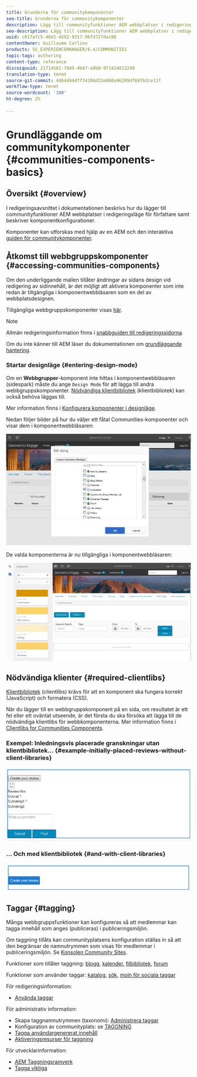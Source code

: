 ```yaml
---
title: Grunderna för communitykomponenter
seo-title: Grunderna för communitykomponenter
description: Lägg till communityfunktioner AEM webbplatser i redigeringsläge och konfigurera komponenter
seo-description: Lägg till communityfunktioner AEM webbplatser i redigeringsläge och konfigurera komponenter
uuid: c017a7c5-40d1-4592-9317-96fd727dac86
contentOwner: Guillaume Carlino
products: SG_EXPERIENCEMANAGER/6.4/COMMUNITIES
topic-tags: authoring
content-type: reference
discoiquuid: 21714581-7645-4b47-a9b0-9f1424013240
translation-type: tm+mt
source-git-commit: 4d64494dff34108d32e060a96209df697b2ce11f
workflow-type: tm+mt
source-wordcount: '380'
ht-degree: 2%

---
```



# Grundläggande om communitykomponenter {#communities-components-basics}

## Översikt {#overview}

I redigeringsavsnittet i dokumentationen beskrivs hur du lägger till communityfunktioner AEM webbplatser i redigeringsläge för författare samt beskriver komponentkonfigurationer.

Komponenter kan utforskas med hjälp av en AEM och den interaktiva [guiden för communitykomponenter](components-guide.md).

## Åtkomst till webbgruppskomponenter {#accessing-communities-components}

Om den underliggande mallen tillåter ändringar av sidans design vid redigering av sidinnehåll, är det möjligt att aktivera komponenter som inte redan är tillgängliga i komponentwebbläsaren som en del av webbplatsdesignen.

Tillgängliga webbgruppskomponenter visas [här](author-communities.md#available-communities-components).

>[!NOTE]
>
>Allmän redigeringsinformation finns i [snabbguiden till redigeringssidorna](../../help/sites-authoring/qg-page-authoring.md).
>
>Om du inte känner till AEM läser du dokumentationen om [grundläggande hantering](../../help/sites-authoring/basic-handling.md).

### Startar designläge {#entering-design-mode}

Om en **Webbgrupper**-komponent inte hittas i komponentwebbläsaren (sidespark) måste du ange `Design Mode` för att lägga till andra webbgruppskomponenter. [Nödvändiga klientbibliotek](#required-clientlibs)  (klientbibliotek) kan också behöva läggas till.

Mer information finns i [Konfigurera komponenter i designläge](../../help/sites-authoring/default-components-designmode.md).

Nedan följer bilder på hur du väljer ett fåtal Communities-komponenter och visar dem i komponentwebbläsaren:

![chlimage_1-424](assets/chlimage_1-424.png)

De valda komponenterna är nu tillgängliga i komponentwebbläsaren:

![chlimage_1-425](assets/chlimage_1-425.png)

## Nödvändiga klienter {#required-clientlibs}

[Klientbibliotek](../../help/sites-developing/clientlibs.md)  (clientlibs) krävs för att en komponent ska fungera korrekt (JavaScript) och formatera (CSS).

När du lägger till en webbgruppskomponent på en sida, om resultatet är ett fel eller ett oväntat utseende, är det första du ska försöka att lägga till de nödvändiga klientlibs för webbkomponenterna. Mer information finns i [Clientlibs for Communities Components](clientlibs.md).

### Exempel: Inledningsvis placerade granskningar utan klientbibliotek... {#example-initially-placed-reviews-without-client-libraries}

![chlimage_1-426](assets/chlimage_1-426.png)

### ... Och med klientbibliotek {#and-with-client-libraries}

![chlimage_1-427](assets/chlimage_1-427.png)

## Taggar {#tagging}

Många webbgruppsfunktioner kan konfigureras så att medlemmar kan tagga innehåll som anges (publiceras) i publiceringsmiljön.

Om taggning tillåts kan communityplatsens konfiguration ställas in så att den begränsar de namnutrymmen som visas för medlemmar i publiceringsmiljön. Se [Konsolen Community Sites](sites-console.md#tagging).

Funktioner som tillåter taggning: [blogg](blog-feature.md), [kalender](calendar.md), [filbibliotek](file-library.md), [forum](forum.md)

Funktioner som använder taggar: [katalog](catalog.md), [sök](search.md), [moln för sociala taggar](tagcloud.md)

För redigeringsinformation:

* [Använda taggar](../../help/sites-authoring/tags.md)

För administrativ information:

* Skapa taggnamnutrymmen (taxonomi): [Administrera taggar](../../help/sites-administering/tags.md)
* Konfiguration av communityplats: se [TAGGNING](sites-console.md#tagging)
* [Tagga användargenererat innehåll](../../help/sites-authoring/tags.md)
* [Aktiveringsresurser för taggning](tag-resources.md)

För utvecklarinformation:

* [AEM Taggningsramverk](../../help/sites-developing/framework.md)
* [Tagga viktiga](tag.md)

